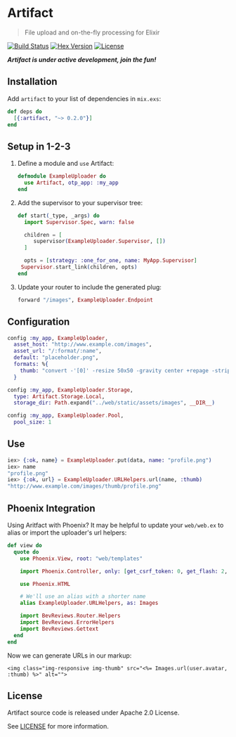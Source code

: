 # Artifact

> File upload and on-the-fly processing for Elixir

[![Build Status][travis-img]][travis] [![Hex Version][hex-img]][hex] [![License][license-img]][license]

[travis-img]: https://travis-ci.org/doomspork/artifact.png?branch=master
[travis]: https://travis-ci.org/doomspork/artifact
[hex-img]: https://img.shields.io/hexpm/v/artifact.svg
[hex]: https://hex.pm/packages/artifact
[license-img]: https://img.shields.io/badge/license-Apache%202.0-brightgreen.svg
[license]: https://opensource.org/licenses/Apache-2.0

___Artifact is under active development, join the fun!___

## Installation

Add `artifact` to your list of dependencies in `mix.exs`:

```elixir
def deps do
  [{:artifact, "~> 0.2.0"}]
end
```

## Setup in 1-2-3

1. Define a module and `use` Artifact:

	```elixir
	defmodule ExampleUploader do
  	  use Artifact, otp_app: :my_app
	end
	```

2. Add the supervisor to your supervisor tree:

	```elixir
	def start(_type, _args) do
  	  import Supervisor.Spec, warn: false

  	  children = [
    	 supervisor(ExampleUploader.Supervisor, [])
  	  ]

  	  opts = [strategy: :one_for_one, name: MyApp.Supervisor]
     Supervisor.start_link(children, opts)
   end
   ```

3. Update your router to include the generated plug:

	```elixir
	forward "/images", ExampleUploader.Endpoint
	```

## Configuration

```elixir
config :my_app, ExampleUploader,
  asset_host: "http://www.example.com/images",
  asset_url: "/:format/:name",
  default: "placeholder.png",
  formats: %{
    thumb: "convert -'[0]' -resize 50x50 -gravity center +repage -strip jpg:-"
  }

config :my_app, ExampleUploader.Storage,
  type: Artifact.Storage.Local,
  storage_dir: Path.expand("../web/static/assets/images", __DIR__)

config :my_app, ExampleUploader.Pool,
  pool_size: 1
```

## Use

```elixir
iex> {:ok, name} = ExampleUploader.put(data, name: "profile.png")
iex> name
"profile.png"
iex> {:ok, url} = ExampleUploader.URLHelpers.url(name, :thumb)
"http://www.example.com/images/thumb/profile.png"
```

## Phoenix Integration

Using Aritfact with Phoenix?  It may be helpful to update your `web/web.ex` to alias or import the uploader's url helpers:

```elixir
def view do
  quote do
    use Phoenix.View, root: "web/templates"

    import Phoenix.Controller, only: [get_csrf_token: 0, get_flash: 2, view_module: 1]

    use Phoenix.HTML

    # We'll use an alias with a shorter name
    alias ExampleUploader.URLHelpers, as: Images

    import BevReviews.Router.Helpers
    import BevReviews.ErrorHelpers
    import BevReviews.Gettext
  end
end
```

Now we can generate URLs in our markup:

```erb
<img class="img-responsive img-thumb" src="<%= Images.url(user.avatar, :thumb) %>" alt="">
```

## License

Artifact source code is released under Apache 2.0 License.

See [LICENSE](LICENSE) for more information.

